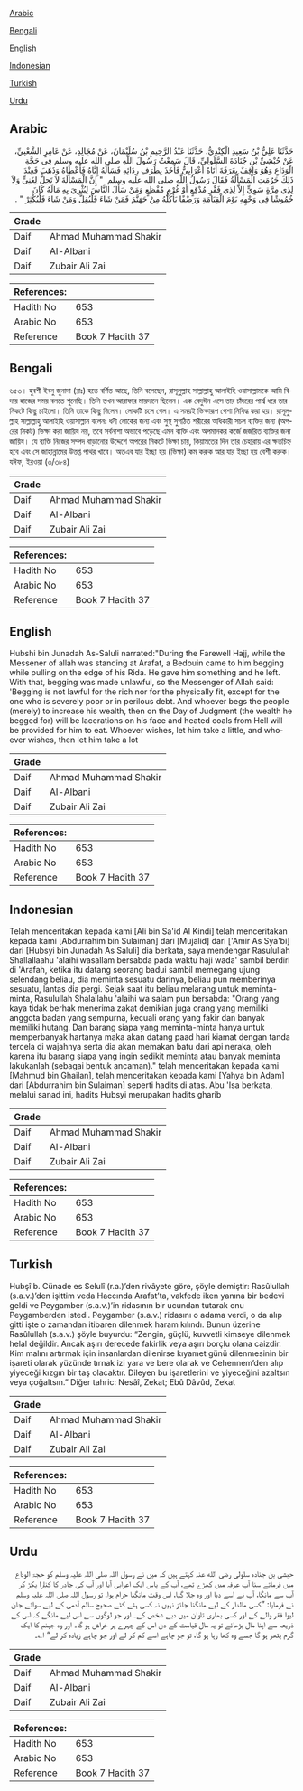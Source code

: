 [Arabic](#arabic)

[Bengali](#bengali)

[English](#english)

[Indonesian](#indonesian)

[Turkish](#turkish)

[Urdu](#urdu)

## Arabic


<div dir="rtl" lang="ar" style={{fontSize:'larger',backgroundColor:'#f8f9fa',padding:20}}>
حَدَّثَنَا عَلِيُّ بْنُ سَعِيدٍ الْكِنْدِيُّ، حَدَّثَنَا عَبْدُ الرَّحِيمِ بْنُ سُلَيْمَانَ، عَنْ مُجَالِدٍ، عَنْ عَامِرٍ الشَّعْبِيِّ، عَنْ حُبْشِيِّ بْنِ جُنَادَةَ السَّلُولِيِّ، قَالَ سَمِعْتُ رَسُولَ اللَّهِ صلى الله عليه وسلم فِي حَجَّةِ الْوَدَاعِ وَهُوَ وَاقِفٌ بِعَرَفَةَ أَتَاهُ أَعْرَابِيٌّ فَأَخَذَ بِطَرَفِ رِدَائِهِ فَسَأَلَهُ إِيَّاهُ فَأَعْطَاهُ وَذَهَبَ فَعِنْدَ ذَلِكَ حَرُمَتِ الْمَسْأَلَةُ فَقَالَ رَسُولُ اللَّهِ صلى الله عليه وسلم ‏ "‏ إِنَّ الْمَسْأَلَةَ لاَ تَحِلُّ لِغَنِيٍّ وَلاَ لِذِي مِرَّةٍ سَوِيٍّ إِلاَّ لِذِي فَقْرٍ مُدْقِعٍ أَوْ غُرْمٍ مُفْظِعٍ وَمَنْ سَأَلَ النَّاسَ لِيُثْرِيَ بِهِ مَالَهُ كَانَ خُمُوشًا فِي وَجْهِهِ يَوْمَ الْقِيَامَةِ وَرَضْفًا يَأْكُلُهُ مِنْ جَهَنَّمَ فَمَنْ شَاءَ فَلْيُقِلَّ وَمَنْ شَاءَ فَلْيُكْثِرْ ‏"‏ ‏.‏
</div>
<div style={{backgroundColor:'#f8f9fa',padding:20, marginBottom: 10}}><table> <thead> <tr> <th>Grade</th> <th></th> </tr> </thead> <tbody> <tr><td>Daif</td><td>Ahmad Muhammad Shakir</td></tr><tr><td>Daif</td><td>Al-Albani</td></tr><tr><td>Daif</td><td>Zubair Ali Zai</td></tr></tbody></table><table> <thead> <tr> <th>References:</th> <th></th> </tr> </thead> <tbody><tr><td>Hadith No</td><td>653</td></tr><tr><td>Arabic No</td><td>653</td></tr><tr><td>Reference</td><td>Book 7 Hadith 37</td></tr></tbody></table></div>

## Bengali


<div dir="ltr" lang="bn" style={{fontSize:'larger',backgroundColor:'#f8f9fa',padding:20}}>
৬৫৩। হুবশী ইবনু জুনাদা (রাঃ) হতে বর্ণিত আছে, তিনি বলেছেন, রাসূলুল্লাহ সাল্লাল্লাহু আলাইহি ওয়াসাল্লামকে আমি বিদায় হাজের সময় বলতে শুনেছি। তিনি তখন আরাফার মায়দানে ছিলেন। এক বেদুঈন এসে তার চাঁদরের পার্শ্ব ধরে তার নিকটে কিছু চাইলো। তিনি তাকে কিছু দিলেন। লোকটি চলে গেল। এ সময়ই ভিক্ষারূপ পেশা নিষিদ্ধ করা হয়। রাসূলুল্লাহ সাল্লাল্লাহু আলাইহি ওয়াসাল্লাম বলেনঃ ধনী লোকের জন্য এবং সুস্থ সুগঠিত শরীরের অধিকারী সচল ব্যক্তির জন্য (অপরের নিকট) ভিক্ষা করা জায়িয নয়, তবে সর্বনাশা অভাবে পড়েছে এমন ব্যক্তি এবং অপমানকর কর্জে জর্জরিত ব্যক্তির জন্য জায়িয। যে ব্যক্তি নিজের সম্পদ বাড়ানোর উদ্দেশে অপরের নিকটে ভিক্ষা চায়, কিয়ামতের দিন তার চেহারায় এর ক্ষতচিহ্ন হবে এবং সে জাহান্নামের উত্তপ্ত পাথর খাবে। অতএব যার ইচ্ছা হয় (ভিক্ষা) কম করুক আর যার ইচ্ছা হয় বেশী করুক। যঈফ, ইরওয়া (৩/৩৮৪)
</div>
<div style={{backgroundColor:'#f8f9fa',padding:20, marginBottom: 10}}><table> <thead> <tr> <th>Grade</th> <th></th> </tr> </thead> <tbody> <tr><td>Daif</td><td>Ahmad Muhammad Shakir</td></tr><tr><td>Daif</td><td>Al-Albani</td></tr><tr><td>Daif</td><td>Zubair Ali Zai</td></tr></tbody></table><table> <thead> <tr> <th>References:</th> <th></th> </tr> </thead> <tbody><tr><td>Hadith No</td><td>653</td></tr><tr><td>Arabic No</td><td>653</td></tr><tr><td>Reference</td><td>Book 7 Hadith 37</td></tr></tbody></table></div>

## English


<div dir="ltr" lang="en" style={{fontSize:'larger',backgroundColor:'#f8f9fa',padding:20}}>
Hubshi bin Junadah As-Saluli narrated:"During the Farewell Hajj, while the Messener of allah was standing at Arafat, a Bedouin came to him begging while pulling on the edge of his Rida. He gave him something and he left. With that, begging was made unlawful, so the Messenger of Allah said: 'Begging is not lawful for the rich nor for the physically fit, except for the one who is severely poor or in perilous debt. And whoever begs the people (merely) to increase his wealth, then on the Day of Judgment (the wealth he begged for) will be lacerations on his face and heated coals from Hell will be provided for him to eat. Whoever wishes, let him take a little, and whoever wishes, then let him take a lot
</div>
<div style={{backgroundColor:'#f8f9fa',padding:20, marginBottom: 10}}><table> <thead> <tr> <th>Grade</th> <th></th> </tr> </thead> <tbody> <tr><td>Daif</td><td>Ahmad Muhammad Shakir</td></tr><tr><td>Daif</td><td>Al-Albani</td></tr><tr><td>Daif</td><td>Zubair Ali Zai</td></tr></tbody></table><table> <thead> <tr> <th>References:</th> <th></th> </tr> </thead> <tbody><tr><td>Hadith No</td><td>653</td></tr><tr><td>Arabic No</td><td>653</td></tr><tr><td>Reference</td><td>Book 7 Hadith 37</td></tr></tbody></table></div>

## Indonesian


<div dir="ltr" lang="id" style={{fontSize:'larger',backgroundColor:'#f8f9fa',padding:20}}>
Telah menceritakan kepada kami [Ali bin Sa'id Al Kindi] telah menceritakan kepada kami [Abdurrahim bin Sulaiman] dari [Mujalid] dari ['Amir As Sya'bi] dari [Hubsyi bin Junadah As Saluli] dia berkata, saya mendengar Rasulullah Shallallaahu 'alaihi wasallam bersabda pada waktu haji wada' sambil berdiri di 'Arafah, ketika itu datang seorang badui sambil memegang ujung selendang beliau, dia meminta sesuatu darinya, beliau pun memberinya sesuatu, lantas dia pergi. Sejak saat itu beliau melarang untuk meminta-minta, Rasulullah Shalallahu 'alaihi wa salam pun bersabda: "Orang yang kaya tidak berhak menerima zakat demikian juga orang yang memiliki anggota badan yang sempurna, kecuali orang yang fakir dan banyak memiliki hutang. Dan barang siapa yang meminta-minta hanya untuk memperbanyak hartanya maka akan datang paad hari kiamat dengan tanda tercela di wajahnya serta dia akan memakan batu dari api neraka, oleh karena itu barang siapa yang ingin sedikit meminta atau banyak meminta lakukanlah (sebagai bentuk ancaman)." telah menceritakan kepada kami [Mahmud bin Ghailan], telah menceritakan kepada kami [Yahya bin Adam] dari [Abdurrahim bin Sulaiman] seperti hadits di atas. Abu 'Isa berkata, melalui sanad ini, hadits Hubsyi merupakan hadits gharib
</div>
<div style={{backgroundColor:'#f8f9fa',padding:20, marginBottom: 10}}><table> <thead> <tr> <th>Grade</th> <th></th> </tr> </thead> <tbody> <tr><td>Daif</td><td>Ahmad Muhammad Shakir</td></tr><tr><td>Daif</td><td>Al-Albani</td></tr><tr><td>Daif</td><td>Zubair Ali Zai</td></tr></tbody></table><table> <thead> <tr> <th>References:</th> <th></th> </tr> </thead> <tbody><tr><td>Hadith No</td><td>653</td></tr><tr><td>Arabic No</td><td>653</td></tr><tr><td>Reference</td><td>Book 7 Hadith 37</td></tr></tbody></table></div>

## Turkish


<div dir="ltr" lang="tr" style={{fontSize:'larger',backgroundColor:'#f8f9fa',padding:20}}>
Hubşî b. Cünade es Selulî (r.a.)’den rivâyete göre, şöyle demiştir: Rasûlullah (s.a.v.)’den işittim veda Haccında Arafat’ta, vakfede iken yanına bir bedevi geldi ve Peygamber (s.a.v.)’in ridasının bir ucundan tutarak onu Peygamberden istedi. Peygamber (s.a.v.) ridasını o adama verdi, o da alıp gitti işte o zamandan itibaren dilenmek haram kılındı. Bunun üzerine Rasûlullah (s.a.v.) şöyle buyurdu: “Zengin, güçlü, kuvvetli kimseye dilenmek helal değildir. Ancak aşırı derecede fakirlik veya aşırı borçlu olana caizdir. Kim malını artırmak için insanlardan dilenirse kıyamet günü dilenmesinin bir işareti olarak yüzünde tırnak izi yara ve bere olarak ve Cehennem’den alıp yiyeceği kızgın bir taş olacaktır. Dileyen bu işaretlerini ve yiyeceğini azaltsın veya çoğaltsın.” Diğer tahric: Nesâî, Zekat; Ebû Dâvûd, Zekat
</div>
<div style={{backgroundColor:'#f8f9fa',padding:20, marginBottom: 10}}><table> <thead> <tr> <th>Grade</th> <th></th> </tr> </thead> <tbody> <tr><td>Daif</td><td>Ahmad Muhammad Shakir</td></tr><tr><td>Daif</td><td>Al-Albani</td></tr><tr><td>Daif</td><td>Zubair Ali Zai</td></tr></tbody></table><table> <thead> <tr> <th>References:</th> <th></th> </tr> </thead> <tbody><tr><td>Hadith No</td><td>653</td></tr><tr><td>Arabic No</td><td>653</td></tr><tr><td>Reference</td><td>Book 7 Hadith 37</td></tr></tbody></table></div>

## Urdu


<div dir="rtl" lang="ur" style={{fontSize:'larger',backgroundColor:'#f8f9fa',padding:20}}>
حبشی بن جنادہ سلولی رضی الله عنہ کہتے ہیں کہ میں نے رسول اللہ صلی اللہ علیہ وسلم کو حجۃ الوداع میں فرماتے سنا آپ عرفہ میں کھڑے تھے، آپ کے پاس ایک اعرابی آیا اور آپ کی چادر کا کنارا پکڑ کر آپ سے مانگا، آپ نے اسے دیا اور وہ چلا گیا، اس وقت مانگنا حرام ہوا، تو رسول اللہ صلی اللہ علیہ وسلم نے فرمایا: ”کسی مالدار کے لیے مانگنا جائز نہیں نہ کسی ہٹے کٹے صحیح سالم آدمی کے لیے سوائے جان لیوا فقر والے کے اور کسی بھاری تاوان میں دبے شخص کے۔ اور جو لوگوں سے اس لیے مانگے کہ اس کے ذریعہ سے اپنا مال بڑھائے تو یہ مال قیامت کے دن اس کے چہرے پر خراش ہو گا۔ اور وہ جہنم کا ایک گرم پتھر ہو گا جسے وہ کھا رہا ہو گا، تو جو چاہے اسے کم کر لے اور جو چاہے زیادہ کر لے“ ا؎۔
</div>
<div style={{backgroundColor:'#f8f9fa',padding:20, marginBottom: 10}}><table> <thead> <tr> <th>Grade</th> <th></th> </tr> </thead> <tbody> <tr><td>Daif</td><td>Ahmad Muhammad Shakir</td></tr><tr><td>Daif</td><td>Al-Albani</td></tr><tr><td>Daif</td><td>Zubair Ali Zai</td></tr></tbody></table><table> <thead> <tr> <th>References:</th> <th></th> </tr> </thead> <tbody><tr><td>Hadith No</td><td>653</td></tr><tr><td>Arabic No</td><td>653</td></tr><tr><td>Reference</td><td>Book 7 Hadith 37</td></tr></tbody></table></div>
